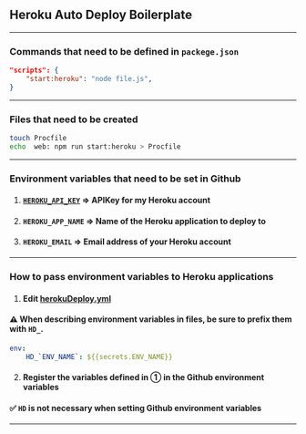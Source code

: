 ## Heroku Auto Deploy Boilerplate

---

### Commands that need to be defined in `packege.json`

```json
"scripts": {
	"start:heroku": "node file.js",
}
```

---

### Files that need to be created

```bash
touch Procfile
echo  web: npm run start:heroku > Procfile
```

---

### Environment variables that need to be set in Github

1.  #### [`HEROKU_API_KEY`](https://dashboard.heroku.com/account) => APIKey for my Heroku account
2.  #### `HEROKU_APP_NAME` => Name of the Heroku application to deploy to
3.  #### `HEROKU_EMAIL` => Email address of your Heroku account

---

### How to pass environment variables to Heroku applications

1.  #### Edit [herokuDeploy.yml](.github/workflows/herokuDeploy.yml)

#### :warning: When describing environment variables in files, be sure to prefix them with `HD_`.

```yml
env:
    HD_`ENV_NAME`: ${{secrets.ENV_NAME}}
```

2.  #### Register the variables defined in ① in the Github environment variables

#### :white_check_mark: `HD` is not necessary when setting Github environment variables

---
